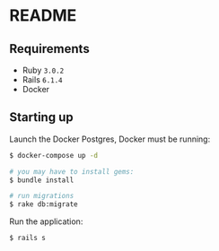 # README

## Requirements
- Ruby `3.0.2`
- Rails `6.1.4`
- Docker

## Starting up
Launch the Docker Postgres, Docker must be running:
```bash
$ docker-compose up -d
```

```bash
# you may have to install gems:
$ bundle install

# run migrations
$ rake db:migrate
````

Run the application:
```bash
$ rails s
```
